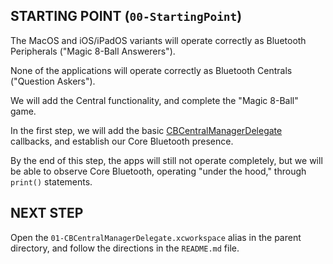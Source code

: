 ## STARTING POINT (`00-StartingPoint`)

The MacOS and iOS/iPadOS variants will operate correctly as Bluetooth Peripherals ("Magic 8-Ball Answerers").

None of the applications will operate correctly as Bluetooth Centrals ("Question Askers").

We will add the Central functionality, and complete the "Magic 8-Ball" game.

In the first step, we will add the basic [CBCentralManagerDelegate](https://developer.apple.com/documentation/corebluetooth/cbcentralmanagerdelegate) callbacks, and establish our Core Bluetooth presence.

By the end of this step, the apps will still not operate completely, but we will be able to observe Core Bluetooth, operating "under the hood," through `print()` statements.

## NEXT STEP

Open the `01-CBCentralManagerDelegate.xcworkspace` alias in the parent directory, and follow the directions in the `README.md` file.